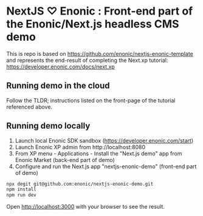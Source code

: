# NextJS ♡ Enonic : Front-end part of the Enonic/Next.js headless CMS demo

This is repo is based on https://github.com/enonic/nextjs-enonic-template and represents the end-result of completing the Next.xp tutorial: https://developer.enonic.com/docs/next.xp

## Running demo in the cloud
Follow the TLDR; instructions listed on the front-page of the tutorial referenced above.

## Running demo locally
1. Launch local Enonic SDK sandbox (https://developer.enonic.com/start)
2. Launch Enonic XP admin from http://localhost:8080 
4. From XP menu - Applications - Install the "Next.js demo" app from Enonic Market (back-end part of demo)
4. Configure and run the Next.js app "nextjs-enonic-demo" (front-end part of demo)
```bash
npx degit git@github.com:enonic/nextjs-enonic-demo.git
npm install
npm run dev
```
Open [http://localhost:3000](http://localhost:3000) with your browser to see the result.
